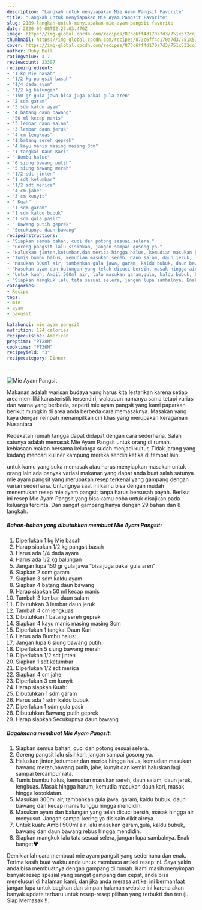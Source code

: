 ```yaml
---
description: "Langkah untuk menyiapakan Mie Ayam Pangsit Favorite"
title: "Langkah untuk menyiapakan Mie Ayam Pangsit Favorite"
slug: 2189-langkah-untuk-menyiapakan-mie-ayam-pangsit-favorite
date: 2020-09-08T02:27:03.476Z
image: https://img-global.cpcdn.com/recipes/873c6ff4d170a7d3/751x532cq70/mie-ayam-pangsit-foto-resep-utama.jpg
thumbnail: https://img-global.cpcdn.com/recipes/873c6ff4d170a7d3/751x532cq70/mie-ayam-pangsit-foto-resep-utama.jpg
cover: https://img-global.cpcdn.com/recipes/873c6ff4d170a7d3/751x532cq70/mie-ayam-pangsit-foto-resep-utama.jpg
author: Ruby Bell
ratingvalue: 4.7
reviewcount: 23307
recipeingredient:
- "1 kg Mie basah"
- "1/2 kg pangsit basah"
- "1/4 dada ayam"
- "1/2 kg balungan"
- "150 gr gula jawa bisa juga pakai gula aren"
- "2 sdm garam"
- "3 sdm kaldu ayam"
- "4 batang daun bawang"
- "50 ml kecap manis"
- "3 lembar daun salam"
- "3 lembar daun jeruk"
- "4 cm lengkuas"
- "1 batang sereh geprek"
- "4 kayu manis masing masing 3cm"
- "1 tangkai Daun Kari"
- " Bumbu halus"
- "6 siung bawang putih"
- "5 siung bawang merah"
- "1/2 sdt jinten"
- "1 sdt ketumbar"
- "1/2 sdt merica"
- "4 cm jahe"
- "3 cm kunyit"
- " Kuah"
- "1 sdm garam"
- "1 sdm kaldu bubuk"
- "1 sdm gula pasir"
- " Bawang putih geprek"
- "Secukupnya daun bawang"
recipeinstructions:
- "Siapkan semua bahan, cuci dan potong sesuai selera."
- "Goreng pangsit lalu sisihkan, jangan sampai gosong ya."
- "Haluskan jinten,ketumbar,dan merica hingga halus, kemudian masukan bawang merah,bawang putih, jahe, kunyit dan kemiri haluskan lagi sampai tercampur rata."
- "Tumis bumbu halus, kemudian masukan sereh, daun salam, daun jeruk, lengkuas. Masak hingga harum, kemudia masukan daun kari, masak hingga kecoklatan."
- "Masukan 300ml air, tambahkan gula jawa, garam, kaldu bubuk, daun bawang dan kecap manis tunggu hingga mendidih."
- "Masukan ayam dan balungan yang telah dicuci bersih, masak hingga air menyusut. Jangan sampai kering ya disisain dikit airnya."
- "Untuk kuah: Ambil 500ml air, lalu masukan garam,gula, kaldu bubuk, bawang dan daun bawang rebus hingga mendidih."
- "Siapkan mangkuk lalu tata sesuai selera, jangan lupa sambalnya. Enak banget❤️"
categories:
- Recipe
tags:
- mie
- ayam
- pangsit

katakunci: mie ayam pangsit 
nutrition: 124 calories
recipecuisine: American
preptime: "PT28M"
cooktime: "PT36M"
recipeyield: "3"
recipecategory: Dinner

---
```



![Mie Ayam Pangsit](https://img-global.cpcdn.com/recipes/873c6ff4d170a7d3/751x532cq70/mie-ayam-pangsit-foto-resep-utama.jpg)

Makanan adalah warisan budaya yang harus kita lestarikan karena setiap area memiliki karasteristik tersendiri, walaupun namanya sama tetapi variasi dan warna yang berbeda, seperti mie ayam pangsit yang kami paparkan berikut mungkin di area anda berbeda cara memasaknya. Masakan yang kaya dengan rempah menampilkan ciri khas yang merupakan keragaman Nusantara



Kedekatan rumah tangga dapat didapat dengan cara sederhana. Salah satunya adalah memasak Mie Ayam Pangsit untuk orang di rumah. kebiasaan makan bersama keluarga sudah menjadi kultur, Tidak jarang yang kadang mencari kuliner kampung mereka sendiri ketika di tempat lain.

untuk kamu yang suka memasak atau harus menyiapkan masakan untuk orang lain ada banyak variasi makanan yang dapat anda buat salah satunya mie ayam pangsit yang merupakan resep terkenal yang gampang dengan varian sederhana. Untungnya saat ini kamu bisa dengan mudah menemukan resep mie ayam pangsit tanpa harus bersusah payah.
Berikut ini resep Mie Ayam Pangsit yang bisa kamu coba untuk disajikan pada keluarga tercinta. Dan sangat gampang hanya dengan 29 bahan dan 8 langkah.


<!--inarticleads1-->

##### Bahan-bahan yang dibutuhkan membuat Mie Ayam Pangsit:

1. Diperlukan 1 kg Mie basah
1. Harap siapkan 1/2 kg pangsit basah
1. Harus ada 1/4 dada ayam
1. Harus ada 1/2 kg balungan
1. Jangan lupa 150 gr gula jawa “bisa juga pakai gula aren”
1. Siapkan 2 sdm garam
1. Siapkan 3 sdm kaldu ayam
1. Siapkan 4 batang daun bawang
1. Harap siapkan 50 ml kecap manis
1. Tambah 3 lembar daun salam
1. Dibutuhkan 3 lembar daun jeruk
1. Tambah 4 cm lengkuas
1. Dibutuhkan 1 batang sereh geprek
1. Siapkan 4 kayu manis masing masing 3cm
1. Diperlukan 1 tangkai Daun Kari
1. Harus ada  Bumbu halus:
1. Jangan lupa 6 siung bawang putih
1. Diperlukan 5 siung bawang merah
1. Diperlukan 1/2 sdt jinten
1. Siapkan 1 sdt ketumbar
1. Diperlukan 1/2 sdt merica
1. Siapkan 4 cm jahe
1. Diperlukan 3 cm kunyit
1. Harap siapkan  Kuah:
1. Dibutuhkan 1 sdm garam
1. Harus ada 1 sdm kaldu bubuk
1. Diperlukan 1 sdm gula pasir
1. Dibutuhkan  Bawang putih geprek
1. Harap siapkan Secukupnya daun bawang




<!--inarticleads2-->

##### Bagaimana membuat  Mie Ayam Pangsit:

1. Siapkan semua bahan, cuci dan potong sesuai selera.
1. Goreng pangsit lalu sisihkan, jangan sampai gosong ya.
1. Haluskan jinten,ketumbar,dan merica hingga halus, kemudian masukan bawang merah,bawang putih, jahe, kunyit dan kemiri haluskan lagi sampai tercampur rata.
1. Tumis bumbu halus, kemudian masukan sereh, daun salam, daun jeruk, lengkuas. Masak hingga harum, kemudia masukan daun kari, masak hingga kecoklatan.
1. Masukan 300ml air, tambahkan gula jawa, garam, kaldu bubuk, daun bawang dan kecap manis tunggu hingga mendidih.
1. Masukan ayam dan balungan yang telah dicuci bersih, masak hingga air menyusut. Jangan sampai kering ya disisain dikit airnya.
1. Untuk kuah: Ambil 500ml air, lalu masukan garam,gula, kaldu bubuk, bawang dan daun bawang rebus hingga mendidih.
1. Siapkan mangkuk lalu tata sesuai selera, jangan lupa sambalnya. Enak banget❤️




Demikianlah cara membuat mie ayam pangsit yang sederhana dan enak. Terima kasih buat waktu anda untuk membaca artikel resep ini. Saya yakin anda bisa membuatnya dengan gampang di rumah. Kami masih menyimpan banyak resep spesial yang sangat gampang dan cepat, anda bisa menelusuri di halaman kami, dan jika anda merasa artikel ini bermanfaat jangan lupa untuk bagikan dan simpan halaman website ini karena akan banyak update terbaru untuk resep-resep pilihan yang terbukti dan teruji. Siap Memasak !!. 
